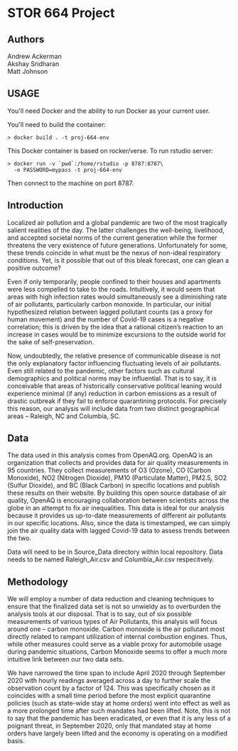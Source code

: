 STOR 664 Project
================

Authors
-------

Andrew Ackerman <br/>
Akshay Sridharan <br/>
Matt Johnson <br/>

USAGE
-----
You'll need Docker and the ability to run Docker as your current user.

You'll need to build the container:

    > docker build . -t proj-664-env

This Docker container is based on rocker/verse. To run rstudio server:

    > docker run -v `pwd`:/home/rstudio -p 8787:8787\
      -e PASSWORD=mypass -t proj-664-env
      
Then connect to the machine on port 8787.

Introduction
------------

Localized air pollution and a global pandemic are two of the most tragically salient realities of the day.  The latter challenges the well-being, livelihood, and accepted societal norms of the current generation while the former threatens the very existence of future generations.  Unfortunately for some, these trends coincide in what must be the nexus of non-ideal respiratory conditions.  Yet, is it possible that out of this bleak forecast, one can glean a positive outcome? <br/>

Even if only temporarily, people confined to their houses and apartments were less compelled to take to the roads.   Intuitively, it would seem that areas with high infection rates would simultaneously see a diminishing rate of air pollutants, particularly carbon monoxide. In particular, our initial hypothesized relation between lagged pollutant counts (as a proxy for human movement) and the number of Covid-19 cases is a negative correlation; this is driven by the idea that a rational citizen’s reaction to an increase in cases would be to minimize excursions to the outside world for the sake of self-preservation. <br/>

Now, undoubtedly, the relative presence of communicable disease is not the only explanatory factor influencing fluctuating levels of air pollutants.  Even still related to the pandemic, other factors such as cultural demographics and political norms may be influential.  That is to say, it is conceivable that areas of historically conservative political leaning would experience minimal (if any) reduction in carbon emissions as a result of drastic outbreak if they fail to enforce quarantining protocols.  For precisely this reason, our analysis will include data from two distinct geographical areas – Raleigh, NC and Columbia, SC. <br/>

Data
----

The data used in this analysis comes from OpenAQ.org.  OpenAQ is an organization that collects and provides data for air quality measurements in 95 countries.  They collect measurements of O3 (Ozone), CO (Carbon Monoxide), NO2 (Nitrogen Dioxide), PM10 (Particulate Matter), PM2.5, SO2 (Sulfur Dioxide), and BC (Black Carbon) in specific locations and publish these results on their website.  By building this open source database of air quality, OpenAQ is encouraging collaboration between scientists across the globe in an attempt to fix air inequalities.  This data is ideal for our analysis because it provides us up-to-date measurements of different air pollutants in our specific locations. Also, since the data is timestamped, we can simply join the air quality data with lagged Covid-19 data to assess trends between the two. <br/>

Data will need to be in Source_Data directory within local repository.  Data needs to be named Raleigh_Air.csv and Columbia_Air.csv respecitvely. 

Methodology
-----------

We will employ a number of data reduction and cleaning techniques to ensure that the finalized data set is not so unwieldy as to overburden the analysis tools at our disposal.  That is to say, out of six possible measurements of various types of Air Pollutants, this analysis will focus around one – carbon monoxide.  Carbon monoxide is the air pollutant most directly related to rampant utilization of internal combustion engines.  Thus, while other measures could serve as a viable proxy for automobile usage during pandemic situations, Carbon Monoxide seems to offer a much more intuitive link between our two data sets. <br/>

We have narrowed the time span to include April 2020 through September 2020 with hourly readings averaged across a day to further scale the observation count by a factor of 124.  This was specifically chosen as it coincides with a small time period before the most explicit quarantine policies (such as state-wide stay at home orders) went into effect as well as a more prolonged time after such mandates had been lifted.  Note, this is not to say that the pandemic has been eradicated, or even that it is any less of a poignant threat, in September 2020, only that mandated stay at home orders have largely been lifted and the economy is operating on a modified basis.

